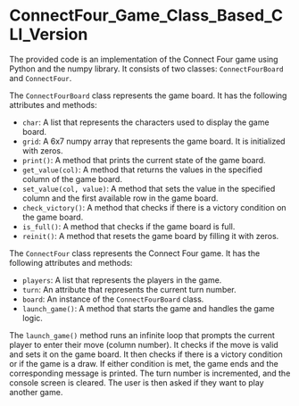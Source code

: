# ConnectFour_Game_Class_Based_CLI_Version
The provided code is an implementation of the Connect Four game using Python and the numpy library. It consists of two classes: `ConnectFourBoard` and `ConnectFour`.

The `ConnectFourBoard` class represents the game board. It has the following attributes and methods:

- `char`: A list that represents the characters used to display the game board.
- `grid`: A 6x7 numpy array that represents the game board. It is initialized with zeros.
- `print()`: A method that prints the current state of the game board.
- `get_value(col)`: A method that returns the values in the specified column of the game board.
- `set_value(col, value)`: A method that sets the value in the specified column and the first available row in the game board.
- `check_victory()`: A method that checks if there is a victory condition on the game board.
- `is_full()`: A method that checks if the game board is full.
- `reinit()`: A method that resets the game board by filling it with zeros.

The `ConnectFour` class represents the Connect Four game. It has the following attributes and methods:

- `players`: A list that represents the players in the game.
- `turn`: An attribute that represents the current turn number.
- `board`: An instance of the `ConnectFourBoard` class.
- `launch_game()`: A method that starts the game and handles the game logic.

The `launch_game()` method runs an infinite loop that prompts the current player to enter their move (column number). It checks if the move is valid and sets it on the game board. It then checks if there is a victory condition or if the game is a draw. If either condition is met, the game ends and the corresponding message is printed. The turn number is incremented, and the console screen is cleared. The user is then asked if they want to play another game.
